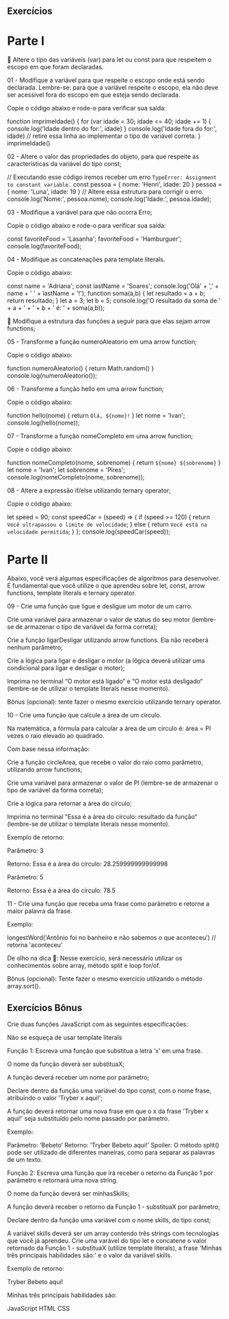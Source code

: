 ## Exercícios

# Parte I
🚀 Altere o tipo das variáveis (var) para let ou const para que respeitem o escopo em que foram declaradas.

01 - Modifique a variável para que respeite o escopo onde está sendo declarada. Lembre-se: para que a variável respeite o escopo, ela não deve ser acessível fora do escopo em que esteja sendo declarada.

Copie o código abaixo e rode-o para verificar sua saída:

function imprimeIdade() {
  for (var idade = 30; idade <= 40; idade += 1) {
    console.log('Idade dentro do for:', idade)
  }
  console.log('Idade fora do for:', idade) // retire essa linha ao implementar o tipo de variável correta.
}
imprimeIdade()

02 - Altere o valor das propriedades do objeto, para que respeite as características da variável do tipo const;

  // Executando esse código iremos receber um erro `TypeError: Assignment to constant variable.`
  const pessoa = {
    nome: 'Henri',
    idade: 20
  }
  pessoa = {
    nome: 'Luna',
    idade: 19
  } // Altere essa estrutura para corrigir o erro.
  console.log('Nome:', pessoa.nome);
  console.log('Idade:', pessoa.idade);

03 - Modifique a variável para que não ocorra Erro;

Copie o código abaixo e rode-o para verificar sua saída:

  const favoriteFood = 'Lasanha';
  favoriteFood = 'Hamburguer';
  console.log(favoriteFood);

04 - Modifique as concatenações para template literals.

Copie o código abaixo:

  const name = 'Adriana';
  const lastName = 'Soares';
  console.log('Olá' + ',' + name + ' ' + lastName + '!');
  function soma(a,b) {
    let resultado = a + b;
    return resultado;
  }
  let a = 3;
  let b = 5;
  console.log('O resultado da soma de ' + a + ' + ' + b + ' é: ' + soma(a,b));

🚀 Modifique a estrutura das funções a seguir para que elas sejam arrow functions;

05 - Transforme a função numeroAleatorio em uma arrow function;

Copie o código abaixo:

  function numeroAleatorio() {
    return Math.random()
  }
  console.log(numeroAleatorio());

  06 - Transforme a função hello em uma arrow function;

Copie o código abaixo:

  function hello(nome) {
    return `Olá, ${nome}!`
  }
  let nome = 'Ivan';
  console.log(hello(nome));

  07 - Transforme a função nomeCompleto em uma arrow function;

Copie o código abaixo:

  function nomeCompleto(nome, sobrenome) {
    return `${nome} ${sobrenome}`
  }
  let nome = 'Ivan';
  let sobrenome = 'Pires';
  console.log(nomeCompleto(nome, sobrenome));

  08 - Altere a expressão if/else utilizando ternary operator;

Copie o código abaixo:

  let speed = 90;
  const speedCar = (speed) => {
    if (speed >= 120) {
      return `Você ultrapassou o limite de velocidade`;
    } else {
      return `Você está na velocidade permitida`;
    }
  };
  console.log(speedCar(speed));


# Parte II

Abaixo, você verá algumas especificações de algoritmos para desenvolver. É fundamental que você utilize o que aprendeu sobre let, const, arrow functions, template literals e ternary operator.

09 - Crie uma função que ligue e desligue um motor de um carro.

Crie uma variável para armazenar o valor de status do seu motor (lembre-se de armazenar o tipo de variável da forma correta);

Crie a função ligarDesligar utilizando arrow functions. Ela não receberá nenhum parâmetro;

Crie a lógica para ligar e desligar o motor (a lógica deverá utilizar uma condicional para ligar e desligar o motor);

Imprima no terminal “O motor está ligado“ e “O motor está desligado“ (lembre-se de utilizar o template literals nesse momento).

Bônus (opcional): tente fazer o mesmo exercício utilizando ternary operator.

10 - Crie uma função que calcule a área de um círculo.

Na matemática, a fórmula para calcular a área de um círculo é: área = PI vezes o raio elevado ao quadrado.

Com base nessa informação:

Crie a função circleArea, que recebe o valor do raio como parâmetro, utilizando arrow functions;

Crie uma variável para armazenar o valor de PI (lembre-se de armazenar o tipo de variável da forma correta);

Crie a lógica para retornar a área do círculo;

Imprima no terminal “Essa é a área do círculo: resultado da função“ (lembre-se de utilizar o template literals nesse momento).

Exemplo de retorno:

Parâmetro: 3

Retorno: Essa é a área do círculo: 28.259999999999998

Parâmetro: 5

Retorno: Essa é a área do círculo: 78.5

11 - Crie uma função que receba uma frase como parâmetro e retorne a maior palavra da frase.

Exemplo:

  longestWord('Antônio foi no banheiro e não sabemos o que aconteceu') // retorna 'aconteceu'

  De olho na dica 👀: Nesse exercício, será necessário utilizar os conhecimentos sobre array, método split e loop for/of.

Bônus (opcional): Tente fazer o mesmo exercício utilizando o método array.sort().


## Exercícios Bônus 

Crie duas funções JavaScript com as seguintes especificações:

Não se esqueça de usar template literals

Função 1: Escreva uma função que substitua a letra ‘x’ em uma frase.

O nome da função deverá ser substituaX;

A função deverá receber um nome por parâmetro;

Declare dentro da função uma variável do tipo const, com o nome frase, atribuindo o valor 'Tryber x aqui!';

A função deverá retornar uma nova frase em que o x da frase 'Tryber x aqui!' seja substituído pelo nome passado por parâmetro.

Exemplo:

Parâmetro: ‘Bebeto’
Retorno: ‘Tryber Bebeto aqui!’
Spoiler: O método split() pode ser utilizado de diferentes maneiras, como para separar as palavras de um texto.

Função 2: Escreva uma função que irá receber o retorno da Função 1 por parâmetro e retornará uma nova string.

O nome da função deverá ser minhasSkills;

A função deverá receber o retorno da Função 1 - substituaX por parâmetro;

Declare dentro da função uma variável com o nome skills, do tipo const;

A variável skills deverá ser um array contendo três strings com tecnologias que você já aprendeu.
Crie uma varável do tipo let e concatene o valor retornado da Função 1 - substituaX (utilize template literals), a frase 'Minhas três principais habilidades são:' e o valor da variável skills.

Exemplo de retorno:

Tryber Bebeto aqui!

Minhas três principais habilidades são:

JavaScript
HTML
CSS